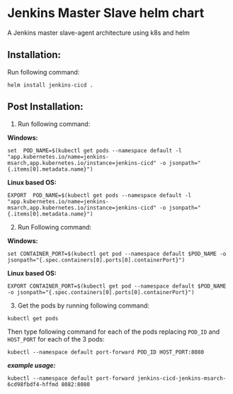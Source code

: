 # Jenkins Master Slave helm chart
A Jenkins master slave-agent architecture using k8s and helm


## Installation:
Run following command:


```
helm install jenkins-cicd .  
```

## Post Installation:
1. Run following command:

**Windows:**
```
set  POD_NAME=$(kubectl get pods --namespace default -l "app.kubernetes.io/name=jenkins-msarch,app.kubernetes.io/instance=jenkins-cicd" -o jsonpath="{.items[0].metadata.name}")
```
**Linux based OS:**
```
EXPORT  POD_NAME=$(kubectl get pods --namespace default -l "app.kubernetes.io/name=jenkins-msarch,app.kubernetes.io/instance=jenkins-cicd" -o jsonpath="{.items[0].metadata.name}")
```
2. Run Following command:

**Windows:**
```
set CONTAINER_PORT=$(kubectl get pod --namespace default $POD_NAME -o jsonpath="{.spec.containers[0].ports[0].containerPort}")
```
**Linux based OS:**
```
EXPORT CONTAINER_PORT=$(kubectl get pod --namespace default $POD_NAME -o jsonpath="{.spec.containers[0].ports[0].containerPort}")
```

3. Get the pods by running following command:

```
kubectl get pods
```
Then type following command for each of the pods replacing `POD_ID` and `HOST_PORT` for each of the 3 pods:

```
kubectl --namespace default port-forward POD_ID HOST_PORT:8080
```

***example usage:***

```
kubectl --namespace default port-forward jenkins-cicd-jenkins-msarch-6cd98fbdf4-hffmd 8082:8080
```
